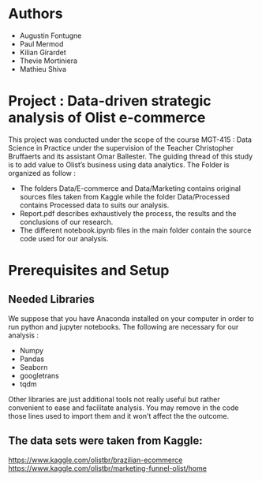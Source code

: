 # Authors
- Augustin Fontugne
- Paul Mermod
- Kilian Girardet
- Thevie Mortiniera
- Mathieu Shiva

# Project : Data-driven strategic analysis of Olist e-commerce
This project was conducted under the scope of the course MGT-415 : Data Science in Practice under the supervision of the Teacher
Christopher Bruffaerts and its assistant Omar Ballester.
The guiding thread of this study is to add value to Olist’s business using data analytics.
The Folder is organized as follow : 
- The folders Data/E-commerce and Data/Marketing  contains original sources files taken from Kaggle while
the folder Data/Processed contains Processed data to suits our analysis.
- Report.pdf  describes exhaustively the process, the results and the conclusions of our research.
- The different notebook.ipynb files in the main folder contain the source code used for our analysis.

# Prerequisites and Setup
## Needed Libraries 
We suppose that you have Anaconda installed on your computer in order to run python and jupyter notebooks.
The following are necessary for our analysis : 
- Numpy
- Pandas 
- Seaborn 
- googletrans
- tqdm

Other libraries are just additional tools not really useful but rather convenient to ease and facilitate analysis.
You may remove in the code those lines used to import them and it won't affect the the outcome.

## The data sets were taken from Kaggle: 
https://www.kaggle.com/olistbr/brazilian-ecommerce
https://www.kaggle.com/olistbr/marketing-funnel-olist/home
